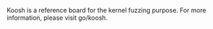 Koosh is a reference board for the kernel fuzzing purpose.
For more information, please visit go/koosh.
